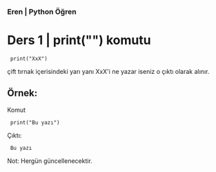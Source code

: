 ### Eren | Python Öğren

# Ders 1 | print("") komutu

     print("XxX")

çift tırnak içerisindeki yarı yanı XxX'i ne yazar iseniz o çıktı olarak alınır.

## Örnek:
Komut


     print("Bu yazı")

Çıktı:

     Bu yazı

Not: Hergün güncellenecektir.
